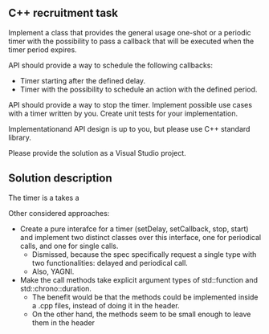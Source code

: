 ## C++ recruitment task

Implement a class that provides the general usage
one-shot or a periodic timer with the possibility
to pass a callback that will be executed when
the timer period expires.

API should provide a way to schedule the following callbacks:
 - Timer starting after the defined delay.
 - Timer with the possibility to schedule an action with
   the defined period.

API should provide a way to stop the timer. Implement
possible use cases with a timer written by you. Create
unit tests for your implementation.

Implementationand API design is up to you, but please
use C++ standard library.

Please provide the solution as a Visual Studio project.

## Solution description

The timer is a takes a

Other considered approaches:
 * Create a pure interafce for a timer (setDelay, setCallback,
   stop, start) and implement two distinct classes over this
   interface, one for periodical calls, and one for single calls.
    - Dismissed, because the spec specifically request a single
      type with two functionalities: delayed and periodical call.
    - Also, YAGNI.
 * Make the call methods take explicit argument types of
   std::function and std::chrono::duration.
    - The benefit would be that the methods could be implemented
      inside a .cpp files, instead of doing it in the header.
    - On the other hand, the methods seem to be small enough
      to leave them in the header

